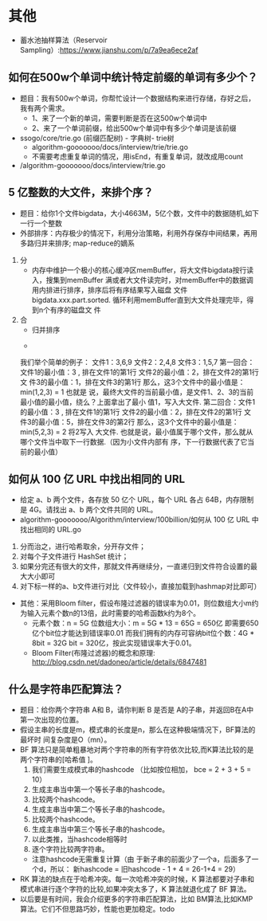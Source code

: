 # 其他
+ 蓄水池抽样算法（Reservoir Sampling）:<https://www.jianshu.com/p/7a9ea6ece2af>

## 如何在500w个单词中统计特定前缀的单词有多少个？
+ 题⽬：我有500w个单词，你帮忙设计⼀个数据结构来进⾏存储，存好之后，我有两个需求。
    - 1、来了⼀个新的单词，需要判断是否在这500w个单词中
    - 2、来了⼀个单词前缀，给出500w个单词中有多少个单词是该前缀
+ ssogo/core/trie.go (前缀匹配树) - 字典树- trie树
    - algorithm-gooooooo/docs/interview/trie/trie.go
    - 不需要考虑重复单词的情况，用isEnd，有重复单词，就改成用count
+ /algorithm-gooooooo/docs/interview/trie.go

## 5 亿整数的⼤⽂件，来排个序？
+ 题⽬：给你1个⽂件bigdata，⼤⼩4663M，5亿个数，⽂件中的数据随机,如下⼀⾏⼀个整数
+ 外部排序：内存极少的情况下，利⽤分治策略，利⽤外存保存中间结果，再⽤多路归并来排序; map-reduce的嫡系
1. 分
    - 内存中维护⼀个极⼩的核⼼缓冲区memBuffer，将⼤⽂件bigdata按⾏读⼊，搜集到memBuffer
      满或者⼤⽂件读完时，对memBuffer中的数据调⽤内排进⾏排序，排序后将有序结果写⼊磁盘
      ⽂件bigdata.xxx.part.sorted. 循环利⽤memBuffer直到⼤⽂件处理完毕，得到n个有序的磁盘⽂
      件
2. 合
    - 归并排序
    - <pre>
   我们举个简单的例⼦：
   ⽂件1：3,6,9 ⽂件2：2,4,8 ⽂件3：1,5,7
   第⼀回合：⽂件1的最⼩值：3 , 排在⽂件1的第1⾏ ⽂件2的最⼩值：2，排在⽂件2的第1⾏ ⽂
   件3的最⼩值：1，排在⽂件3的第1⾏ 那么，这3个⽂件中的最⼩值是：min(1,2,3) = 1 也就是
   说，最终⼤⽂件的当前最⼩值，是⽂件1、2、3的当前最⼩值的最⼩值，绕么？上⾯拿出了最⼩
   值1，写⼊⼤⽂件.
   第⼆回合：⽂件1的最⼩值：3 , 排在⽂件1的第1⾏ ⽂件2的最⼩值：2，排在⽂件2的第1⾏ ⽂
   件3的最⼩值：5，排在⽂件3的第2⾏ 那么，这3个⽂件中的最⼩值是：min(5,2,3) = 2 将2写⼊
   ⼤⽂件.
   也就是说，最⼩值属于哪个⽂件，那么就从哪个⽂件当中取下⼀⾏数据.（因为⼩⽂件内部有
   序，下⼀⾏数据代表了它当前的最⼩值）
   </pre>

## 如何从 100 亿 URL 中找出相同的 URL
+ 给定 a、b 两个文件，各存放 50 亿个 URL，每个 URL 各占 64B，内存限制是 4G。请找出 a、b 两个文件共同的 URL。
+ algorithm-gooooooo/Algorithm/interview/100billion/如何从 100 亿 URL 中找出相同的 URL.go
1. 分而治之，进行哈希取余，分开存文件；
2. 对每个子文件进行 HashSet 统计；
3. 如果分完还有很大的文件，那就文件再继续分，一直递归到文件符合设置的最大大小即可
4. 对下标一样的a、b文件进行对比（文件较小，直接加载到hashmap对比即可）

+ 其他：采用Bloom filter，假设布隆过滤器的错误率为0.01，则位数组大小m约为输入元素个数n的13倍，此时需要的哈希函数k约为8个。
  + 元素个数：n = 5G
    位数组大小：m = 5G * 13 = 65G = 650亿 即需要650亿个bit位才能达到错误率0.01
    而我们拥有的内存可容纳bit位个数：4G * 8bit = 32G bit = 320亿，按此实现错误率大于0.01。
  + Bloom Filter(布隆过滤器)的概念和原理: <http://blog.csdn.net/dadoneo/article/details/6847481>

## 什么是字符串匹配算法？
+ 题目：给你两个字符串 A和 B，请你判断 B 是否是 A的子串，并返回B在A中第一次出现的位置。
+ 假设主串的长度是m，模式串的长度是n，那么在这种极端情况下，BF算法的最坏时
  间复杂度是O（mn）。
+ BF 算法只是简单粗暴地对两个字符串的所有字符依次比较,而K算法比较的是两个字符串的[哈希值 ]。
    1. 我们需要⽣成模式串的hashcode （比如按位相加， bce = 2 + 3 + 5 = 10）
    2. ⽣成主串当中第⼀个等长⼦串的hashcode。
    3. ⽐较两个hashcode。
    4. ⽣成主串当中第⼆个等长⼦串的hashcode。
    5. ⽐较两个hashcode。
    6. ⽣成主串当中第三个等长⼦串的hashcode。
    7. 以此类推，当hashcode相等时
    8. 逐个字符⽐较两字符串。
    + 注意hashcode无需重复计算（由 于新⼦串的前⾯少了⼀个a，后⾯多了⼀个d，所以： 新hashcode = 旧hashcode - 1 + 4 = 26-1+4 = 29）
+ RK 算法的缺点在于哈希冲突。每一次哈希冲突的时候，K 算法都要对子串和模式串进行逐个字符的比较,如果冲突太多了，K 算法就退化成了 BF 算法。
+ 以后要是有时间，我会介绍更多的字符串匹配算法，比如 BM算法,比如KMP 算法。它们不但思路巧妙，性能也更加稳定。todo


